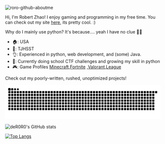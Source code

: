 ![roro-github-aboutme](https://github.com/deR0R0/deR0R0/assets/126121919/5ad0b3f5-5f57-43c0-9e2f-b394f8958aa0)

Hi, I'm Robert Zhao! I enjoy gaming and programming in my free time. You can check out my site [here](https://der0r0.github.io), its pretty cool. :)

Why do I mainly use python? It's because.... yeah I have no clue 🤷‍♂️

* 🏠: USA
* 📖: TJHSST
* 👌: Experienced in python, web development, and (some) Java.
* 🏫: Currently doing school CTF challenges and growing my skill in python
* 🎮: Game Profiles [Minecraft](https://namemc.com/profile/Symbull.1),[Fortnite](https://fortnitetracker.com/profile/all/Symbull) ,[Valorant](https://tracker.gg/valorant/profile/riot/%E6%88%91%E5%BE%88%E5%B7%AE%23bad/overview),[League](https://tracker.gg/lol/profile/riot/NA/%E6%88%91%E5%96%9C%E6%AC%A2%E4%BD%A0%23valor/overview?playlist=NORMAL_5V5_QUICKPLAY)

Check out my poorly-written, rushed, unoptimized projects!


![SNAKE](https://github.com/deR0R0/deR0R0/blob/output/github-contribution-grid-snake-dark.svg)


![deR0R0's GitHub stats](https://github-readme-stats.vercel.app/api?username=deR0R0&show_icons=true&theme=dracula)

[![Top Langs](https://github-readme-stats.vercel.app/api/top-langs/?username=deR0R0&theme=dracula)](https://github.com/anuraghazra/github-readme-stats)
